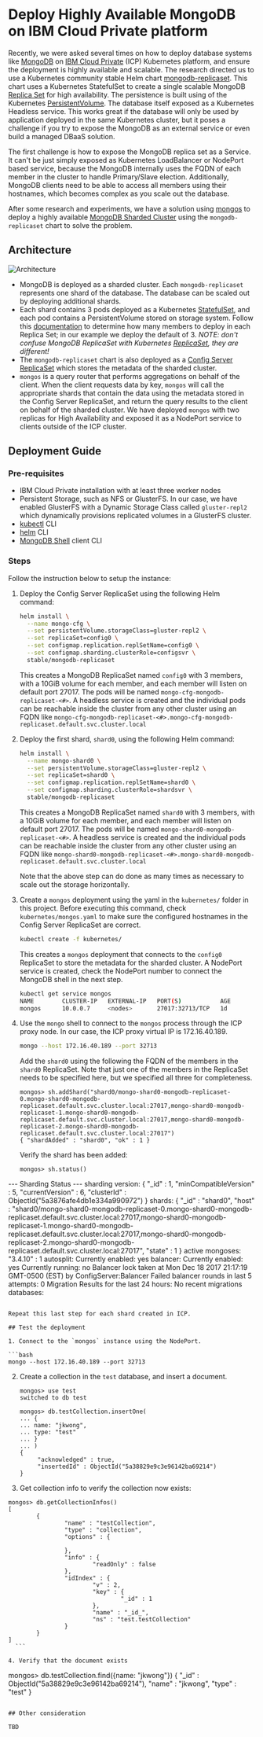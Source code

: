 # Deploy Highly Available MongoDB on IBM Cloud Private platform

Recently, we were asked several times on how to deploy database systems like [MongoDB](https://www.mongodb.com/) on [IBM Cloud Private](https://www.ibm.com/cloud-computing/products/ibm-cloud-private/) (ICP) Kubernetes platform, and ensure the deployment is highly available and scalable. The research directed us to use a Kubernetes community stable Helm chart  [mongodb-replicaset](https://github.com/kubernetes/charts/tree/master/stable/mongodb-replicaset). This chart uses a Kubernetes StatefulSet to create a single scalable MongoDB [Replica Set](https://docs.mongodb.com/manual/core/replica-set-architectures/) for high availability. The persistence is built using of the Kubernetes [PersistentVolume](https://kubernetes.io/docs/concepts/storage/persistent-volumes/). The database itself exposed as a Kubernetes Headless service. This works great if the database will only be used by application deployed in the same Kubernetes cluster, but it poses a challenge if you try to expose the MongoDB as an external service or even build a managed DBaaS solution.

The first challenge is how to expose the MongoDB replica set as a Service. It can't be just simply exposed as Kubernetes LoadBalancer or NodePort based service, because the MongoDB internally uses the FQDN of each member in the cluster to handle Primary/Slave election. Additionally, MongoDB clients need to be able to access all members using their hostnames, which becomes complex as you scale out the database.  

After some research and experiments, we have a solution using [mongos](https://docs.mongodb.com/manual/reference/program/mongos/) to deploy a highly available [MongoDB Sharded Cluster](https://docs.mongodb.com/manual/core/sharded-cluster-components/) using the `mongodb-replicaset` chart to solve the problem.  

## Architecture

![Architecture](static/mongodb_icp.png)

- MongoDB is deployed as a sharded cluster.  Each `mongodb-replicaset` represents one shard of the database.  The database can be scaled out by deploying additional shards.
- Each shard contains 3 pods deployed as a Kubernetes [StatefulSet](https://kubernetes.io/docs/concepts/workloads/controllers/statefulset/), and each pod contains a PersistentVolume stored on storage system.  Follow this [documentation](https://docs.mongodb.com/manual/core/replica-set-architectures/) to determine how many members to deploy in each Replica Set; in our example we deploy the default of 3.  *NOTE: don't confuse MongoDB ReplicaSet with Kubernetes [ReplicaSet](https://kubernetes.io/docs/concepts/workloads/controllers/replicaset/), they are different!*
- The `mongodb-replicaset` chart is also deployed as a [Config Server ReplicaSet](https://docs.mongodb.com/manual/core/sharded-cluster-config-servers/) which stores the metadata of the sharded cluster.
- `mongos` is a query router that performs aggregations on behalf of the client.  When the client requests data by key, `mongos` will call the appropriate shards that contain the data using the metadata stored in the Config Server ReplicaSet, and return the query results to the client on behalf of the sharded cluster.  We have deployed `mongos` with two replicas for High Availability and exposed it as a NodePort service to clients outside of the ICP cluster.

## Deployment Guide

### Pre-requisites

- IBM Cloud Private installation with at least three worker nodes
- Persistent Storage, such as NFS or GlusterFS.  In our case, we have enabled GlusterFS with a Dynamic Storage Class called `gluster-repl2` which dynamically provisions replicated volumes in a GlusterFS cluster.
- [kubectl](https://kubernetes.io/docs/tasks/tools/install-kubectl/) CLI
- [helm](https://helm.sh/) CLI
- [MongoDB Shell](https://docs.mongodb.com/getting-started/shell/client/) client CLI

### Steps

Follow the instruction below to setup the instance:

1. Deploy the Config Server ReplicaSet using the following Helm command:

   ```bash
   helm install \
     --name mongo-cfg \
     --set persistentVolume.storageClass=gluster-repl2 \
     --set replicaSet=config0 \
     --set configmap.replication.replSetName=config0 \
     --set configmap.sharding.clusterRole=configsvr \
     stable/mongodb-replicaset
   ```

   This creates a MongoDB ReplicaSet named `config0` with 3 members, with a 10GiB volume for each member, and each member will listen on default port 27017.  The pods will be named `mongo-cfg-mongodb-replicaset-<#>`.  A headless service is created and the individual pods can be reachable inside the cluster from any other cluster using an FQDN like `mongo-cfg-mongodb-replicaset-<#>.mongo-cfg-mongodb-replicaset.default.svc.cluster.local`

2. Deploy the first shard, `shard0`, using the following Helm command:

   ```bash
   helm install \
     --name mongo-shard0 \
     --set persistentVolume.storageClass=gluster-repl2 \
     --set replicaSet=shard0 \
     --set configmap.replication.replSetName=shard0 \
     --set configmap.sharding.clusterRole=shardsvr \
     stable/mongodb-replicaset
   ```

   This creates a MongoDB ReplicaSet named `shard0` with 3 members, with a 10GiB volume for each member, and each member will listen on default port 27017.  The pods will be named `mongo-shard0-mongodb-replicaset-<#>`.  A headless service is created and the individual pods can be reachable inside the cluster from any other cluster using an FQDN like `mongo-shard0-mongodb-replicaset-<#>.mongo-shard0-mongodb-replicaset.default.svc.cluster.local`

   Note that the above step can do done as many times as necessary to scale out the storage horizontally.

3. Create a `mongos` deployment using the yaml in the `kubernetes/` folder in this project.  Before executing this command, check `kubernetes/mongos.yaml` to make sure the configured hostnames in the Config Server ReplicaSet are correct.

   ```bash
   kubectl create -f kubernetes/
   ```

   This creates a `mongos` deployment that connects to the `config0` ReplicaSet to store the metadata for the sharded cluster.  A NodePort service is created, check the NodePort number to connect the MongoDB shell in the next step.

   ```bash
   kubectl get service mongos
   NAME        CLUSTER-IP   EXTERNAL-IP   PORT(S)           AGE
   mongos      10.0.0.7     <nodes>       27017:32713/TCP   1d
   ```

4. Use the `mongo` shell to connect to the `mongos` process through the ICP proxy node.  In our case, the ICP proxy virtual IP is 172.16.40.189.

   ```bash
   mongo --host 172.16.40.189 --port 32713
   ```

   Add the `shard0` using the following the FQDN of the members in the `shard0` ReplicaSet.  Note that just one of the members in the ReplicaSet needs to be specified here, but we specified all three for completeness.

   ```
   mongos> sh.addShard("shard0/mongo-shard0-mongodb-replicaset-0.mongo-shard0-mongodb-replicaset.default.svc.cluster.local:27017,mongo-shard0-mongodb-replicaset-1.mongo-shard0-mongodb-replicaset.default.svc.cluster.local:27017,mongo-shard0-mongodb-replicaset-2.mongo-shard0-mongodb-replicaset.default.svc.cluster.local:27017")
   { "shardAdded" : "shard0", "ok" : 1 }
   ```

   Verify the shard has been added:

   ```
   mongos> sh.status()
--- Sharding Status ---
  sharding version: {
        "_id" : 1,
        "minCompatibleVersion" : 5,
        "currentVersion" : 6,
        "clusterId" : ObjectId("5a3876afe4db1e334a990972")
}
  shards:
        {  "_id" : "shard0",  "host" : "shard0/mongo-shard0-mongodb-replicaset-0.mongo-shard0-mongodb-replicaset.default.svc.cluster.local:27017,mongo-shard0-mongodb-replicaset-1.mongo-shard0-mongodb-replicaset.default.svc.cluster.local:27017,mongo-shard0-mongodb-replicaset-2.mongo-shard0-mongodb-replicaset.default.svc.cluster.local:27017",  "state" : 1 }
  active mongoses:
        "3.4.10" : 1
 autosplit:
        Currently enabled: yes
  balancer:
        Currently enabled:  yes
        Currently running:  no
                Balancer lock taken at Mon Dec 18 2017 21:17:19 GMT-0500 (EST) by ConfigServer:Balancer
        Failed balancer rounds in last 5 attempts:  0
        Migration Results for the last 24 hours:
                No recent migrations
  databases:
   ```

   Repeat this last step for each shard created in ICP.

## Test the deployment

1. Connect to the `mongos` instance using the NodePort.

   ```bash
   mongo --host 172.16.40.189 --port 32713
   ```

2. Create a collection in the `test` database, and insert a document.

   ```
   mongos> use test
   switched to db test

   mongos> db.testCollection.insertOne(
   ... {
   ... name: "jkwong",
   ... type: "test"
   ... }
   ... )
   {
        "acknowledged" : true,
        "insertedId" : ObjectId("5a38829e9c3e96142ba69214")
   }
   ```

3.  Get collection info to verify the collection now exists:

  ```
  mongos> db.getCollectionInfos()
  [
          {
                  "name" : "testCollection",
                  "type" : "collection",
                  "options" : {

                  },
                  "info" : {
                          "readOnly" : false
                  },
                  "idIndex" : {
                          "v" : 2,
                          "key" : {
                                  "_id" : 1
                          },
                          "name" : "_id_",
                          "ns" : "test.testCollection"
                  }
          }
  ]
    ```

4. Verify that the document exists

   ```
   mongos> db.testCollection.find({name: "jkwong"})
   { "_id" : ObjectId("5a38829e9c3e96142ba69214"), "name" : "jkwong", "type" : "test" }
   ```

## Other consideration

TBD
